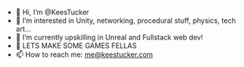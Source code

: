 - 👋 Hi, I’m @KeesTucker
- 👀 I’m interested in Unity, networking, procedural stuff, physics, tech art...
- 🌱 I’m currently upskilling in Unreal and Fullstack web dev!
- 💞️ LETS MAKE SOME GAMES FELLAS
- 📫 How to reach me: me@keestucker.com
